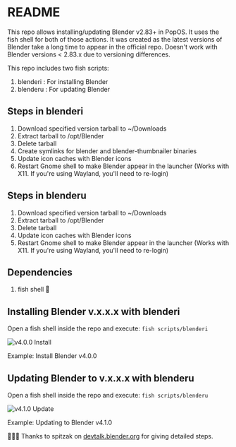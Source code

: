 # README

This repo allows installing/updating Blender v2.83+ in PopOS. It uses the fish shell for both of those actions. It was created as the latest versions of Blender take a long time to appear in the official repo. Doesn't work with Blender versions < 2.83.x due to versioning differences.

This repo includes two fish scripts:
1. blenderi : For installing Blender
2. blenderu : For updating Blender

## Steps in blenderi
1. Download specified version tarball to ~/Downloads
2. Extract tarball to /opt/Blender
3. Delete tarball
4. Create symlinks for blender and blender-thumbnailer binaries
5. Update icon caches with Blender icons
6. Restart Gnome shell to make Blender appear in the launcher (Works with X11. If you're using Wayland, you'll need to re-login)

## Steps in blenderu
1. Download specified version tarball to ~/Downloads
2. Extract tarball to /opt/Blender
3. Delete tarball
4. Update icon caches with Blender icons
5. Restart Gnome shell to make Blender appear in the launcher (Works with X11. If you're using Wayland, you'll need to re-login)

## Dependencies
1. fish shell 🐬

## Installing Blender v.x.x.x with blenderi
Open a fish shell inside the repo and execute: 
```fish scripts/blenderi```

![v4.0.0 Install](./snaps/install.png)

Example: Install Blender v4.0.0

## Updating Blender to v.x.x.x with blenderu
Open a fish shell inside the repo and execute: 
```fish scripts/blenderu```

![v4.1.0 Update](./snaps/update.png)

Example: Updating to Blender v4.1.0

👏👏👏 Thanks to spitzak on [devtalk.blender.org](https://devtalk.blender.org/t/how-to-install-in-linux-including-desktop-icons/33513/6) for giving detailed steps.
